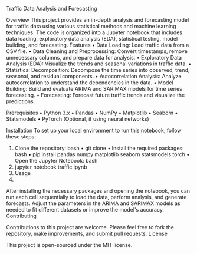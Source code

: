 Traffic Data Analysis and Forecasting

Overview
This project provides an in-depth analysis and forecasting model for traffic data using various statistical methods and machine learning techniques. The code is organized into a Jupyter notebook that includes data loading, exploratory data analysis (EDA), statistical testing, model building, and forecasting.
Features
•	Data Loading: Load traffic data from a CSV file.
•	Data Cleaning and Preprocessing: Convert timestamps, remove unnecessary columns, and prepare data for analysis.
•	Exploratory Data Analysis (EDA): Visualize the trends and seasonal variations in traffic data.
•	Statistical Decomposition: Decompose the time series into observed, trend, seasonal, and residual components.
•	Autocorrelation Analysis: Analyze autocorrelation to understand the dependencies in the data.
•	Model Building: Build and evaluate ARIMA and SARIMAX models for time series forecasting.
•	Forecasting: Forecast future traffic trends and visualize the predictions.

Prerequisites
•	Python 3.x
•	Pandas
•	NumPy
•	Matplotlib
•	Seaborn
•	Statsmodels
•	PyTorch (Optional, if using neural networks)

Installation
To set up your local environment to run this notebook, follow these steps:
1.	Clone the repository:
bash
•  git clone <repository-url>
•  Install the required packages:
bash
•  pip install pandas numpy matplotlib seaborn statsmodels torch
•  Open the Jupyter Notebook:
bash
3.	jupyter notebook traffic.ipynb
4.	Usage
5.	
After installing the necessary packages and opening the notebook, you can run each cell sequentially to load the data, perform analysis, and generate forecasts. Adjust the parameters in the ARIMA and SARIMAX models as needed to fit different datasets or improve the model's accuracy.
Contributing

Contributions to this project are welcome. Please feel free to fork the repository, make improvements, and submit pull requests.
License

This project is open-sourced under the MIT license.


